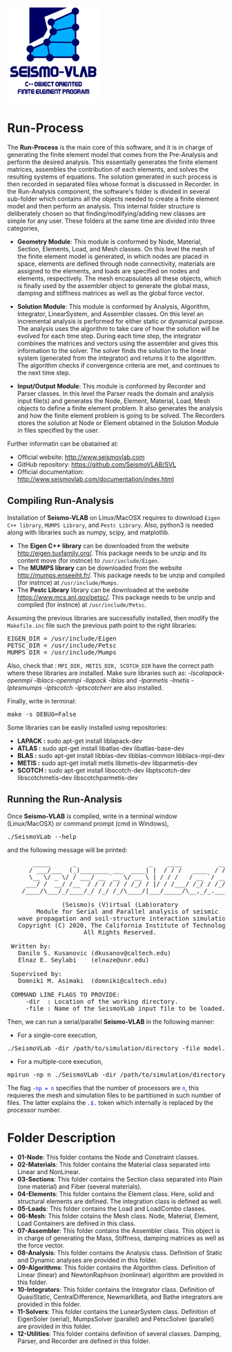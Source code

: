 ![SeismoVLAB Logo](../Logo.png)

Run-Process
===========

The **Run-Process** is the main core of this software, and it is in charge of generating the finite element model that comes from the Pre-Analysis and perform the desired analysis. This essentially generates the finite element matrices, assembles the contribution of each elements, and solves the resulting systems of equations. The solution generated in such process is then recorded in separated files whose format is discussed in Recorder. In the Run-Analysis component, the software's folder is divided in several sub-folder which contains all the objects needed to create a finite element model and then perform an analysis. This internal folder structure is deliberately chosen so that finding/modifying/adding new classes are simple for any user. These folders at the same time are divided into three categories,

- **Geometry Module**: This module is conformed by Node, Material, Section, Elements, Load, and Mesh classes. On this level the mesh of the finite element model is generated, in which nodes are placed in space, elements are defined through node connectivity, materials are assigned to the elements, and loads are specified on nodes and elements, respectively. The mesh encapsulates all these objects, which is finally used by the assembler object to generate the global mass, damping and stiffness matrices as well as the global force vector. 

- **Solution Module**: This module is conformed by Analysis, Algorithm, Integrator, LinearSystem, and Assembler classes. On this level an incremental analysis is performed for either static or dynamical purpose. The analysis uses the algorithm to take care of how the solution will be evolved for each time step. During each time step, the integrator combines the matrices and vectors using the assembler and gives this information to the solver. The solver finds the solution to the linear system (generated from the integrator) and returns it to the algorithm. The algorithm checks if convergence criteria are met, and continues to the next time step.

- **Input/Output Module**: This module is conformed by Recorder and Parser classes. In this level the Parser reads the domain and analysis input file(s) and generates the Node, Element, Material, Load, Mesh objects to define a finite element problem. It also generates the analysis and how the finite element problem is going to be solved. The Recorders stores the solution at Node or Element obtained in the Solution Module in files specified by the user.

Further informatin can be obatained at:

* Official website: http://www.seismovlab.com
* GitHub repository: https://github.com/SeismoVLAB/SVL
* Official documentation: http://www.seismovlab.com/documentation/index.html

Compiling Run-Analysis
----------------------
Installation of **Seismo-VLAB** on Linux/MacOSX requires to download `Eigen C++ library`, `MUMPS Library`, and `Pestc Library`. Also, python3 is needed along with libraries such as numpy, scipy, and matplotlib.

* The **Eigen C++ library** can be downloaded from the website http://eigen.tuxfamily.org/. This package needs to be unzip and its content move (for instnce) to `/usr/include/Eigen`. 
* The **MUMPS library** can be downloaded from the website http://mumps.enseeiht.fr/. This package needs to be unzip and compiled (for instnce) at `/usr/include/Mumps`.
* The **Pestc Library** library can be downloaded at the website https://www.mcs.anl.gov/petsc/. This package needs to be unzip and compiled (for instnce) at `/usr/include/Petsc`.

Assuming the previous libraries are successfully installed, then modify the `Makefile.inc` file such the previous path point to the right libraries:

<pre>
EIGEN_DIR = /usr/include/Eigen
PETSC_DIR = /usr/include/Petsc
MUMPS_DIR = /usr/include/Mumps
</pre>

Also, check that : `MPI_DIR, METIS_DIR, SCOTCH_DIR` have the correct path where these libraries are installed. Make sure libraries such as: *-lscalapack-openmpi -lblacs-openmpi -llapack -lblas* and *-lparmetis -lmetis -lptesmumps -lptscotch -lptscotcherr* are also installed.

Finally, write in terminal:
<pre>
make -s DEBUG=False
</pre>

Some libraries can be easily installed using repositories:
* **LAPACK :** sudo apt-get install liblapack-dev
* **ATLAS  :** sudo apt-get install libatlas-dev libatlas-base-dev
* **BLAS   :** sudo apt-get install libblas-dev libblas-common libblacs-mpi-dev
* **METIS  :** sudo apt-get install metis libmetis-dev libparmetis-dev
* **SCOTCH :** sudo apt-get install libscotch-dev libptscotch-dev libscotchmetis-dev libscotchparmetis-dev

Running the Run-Analysis
------------------------

Once **Seismo-VLAB** is compiled, write in a terminal window (Linux/MacOSX) or command prompt (cmd in Windows),

<pre>
./SeismoVLab --help
</pre>

and the following message will be printed:

<pre>
       _____      _                    _    ____          __            
      / ___/___  (_)________ ___  ____| |  / / /   ____  / /_           
      \__ \/ _ \/ / ___/ __ `__ \/ __ \ | / / /   / __ `/ __ \    
     ___/ /  __/ /__  / / / / / / /_/ / |/ / /___/ /_/ / /_/ /          
    /____/\___/_/____/_/ /_/ /_/\____/|___/_____/\__,_/_.___/          
                                                                        
               (Seismo)s (V)irtual (Lab)oratory                         
        Module for Serial and Parallel analysis of seismic              
   wave propagation and soil-structure interaction simulation           
   Copyright (C) 2020, The California Institute of Technology 
                     All Rights Reserved.                               
                                                                        
 Written by:                                         
   Danilo S. Kusanovic (dkusanov@caltech.edu)                           
   Elnaz E. Seylabi    (elnaze@unr.edu)                              
                                                                        
 Supervised by:                                      
   Domniki M. Asimaki  (domniki@caltech.edu)                            
                                                                        
 COMMAND LINE FLAGS TO PROVIDE:                                  
     -dir  : Location of the working directory.                  
     -file : Name of the SeismoVLab input file to be loaded.      
</pre>

Then, we can run a serial/parallel **Seismo-VLAB** in the following manner:

* For a single-core execution,
<pre>
./SeismoVLab -dir /path/to/simulation/directory -file model.$.svl
</pre>

* For a multiple-core execution,
<pre>
mpirun -np n ./SeismoVLab -dir /path/to/simulation/directory -file model.$.svl
</pre>

The flag <span style="color:blue">`-np = n`</span> specifies that the number of processors are <span style="color:blue">`n`</span>, this requieres the mesh and simulation files to be partitioned in such number of files. The latter explains the <span style="color:blue">`.$.`</span> token which internally is replaced by the processor number.

Folder Description
==================
* **01-Node**:
  This folder contains the Node and Constraint classes.
* **02-Materials**: 
  This folder contains the Material class separated into Linear and NonLinear.
* **03-Sections**:
  This folder contains the Section class separated into Plain (one material) and Fiber (several materials).
* **04-Elements**:
  This folder contains the Element class. Here, solid and structural elements are defined. The integration class is defined as well.
* **05-Loads**:
  This folder contains the Load and LoadCombo classes.
* **06-Mesh**:
  This folder cotains the Mesh class. Node, Material, Element, Load Containers are defined in this class.
* **07-Assembler**:
    This folder contains the Assembler class. This object is in charge of generating the Mass, Stiffness, damping matrices as well as the force vector. 
* **08-Analysis**:
    This folder contains the Analysis class. Definition of Static and Dynamic analyses are provided in this folder.
* **09-Algorithms**:
  This folder contains the Algorithm class. Definition of Linear (linear) and NewtonRaphson (nonlinear) algorithm are provided in this folder.   
* **10-Integrators**:
  This folder contains the Integrator class. Definition of QuasiStatic, CentralDifference, NewmarkBeta, and Bathe integrators are provided in this folder.
* **11-Solvers**:
  This folder contains the LunearSystem class. Definition of EigenSoler (serial), MumpsSolver (parallel) and PetscSolver (parallel) are provided in this folder.
* **12-Utilities**:
  This folder contains definition of several classes. Damping, Parser, and Recorder are defined in this folder.

